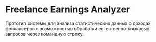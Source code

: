 # Freelance Earnings Analyzer

Прототип системы для анализа статистических данных о доходах фрилансеров с возможностью обработки естественно-языковых запросов через командную строку.
